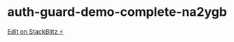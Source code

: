 # auth-guard-demo-complete-na2ygb

[Edit on StackBlitz ⚡️](https://stackblitz.com/edit/auth-guard-demo-complete-na2ygb)